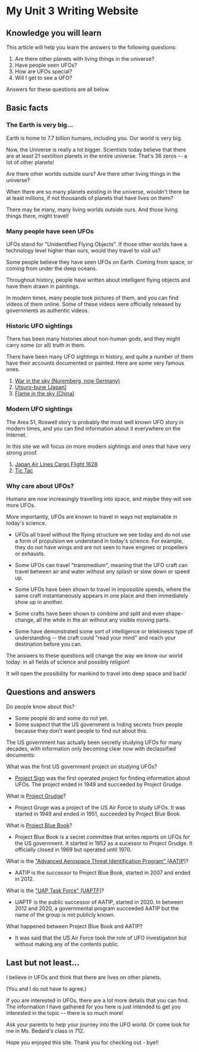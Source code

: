# My Unit 3 Writing Website

## Knowledge you will learn

This article will help you learn the answers to the following questions:

1. Are there other planets with living things in the universe?
2. Have people seen UFOs?
3. How are UFOs special?
4. Will I get to see a UFO?

Answers for these questions are all below.


## Basic facts

### The Earth is very big...

Earth is home to 7.7 billion humans, including you. Our world is very big.

Now, the Universe is really a lot bigger.
Scientists today believe that there are at least 21 sextillion planets in the entire universe.
That's 36 zeros -- a lot of other planets!

Are there other worlds outside ours? Are there other living things in the universe?

When there are so many planets existing in the universe, wouldn't there be at least millions, if not thousands of planets that have lives on them?

There may be many, many living worlds outside ours. And those living things there, might travel!


### Many people have seen UFOs

UFOs stand for "Unidentified Flying Objects". If those other worlds have a technology level higher than ours, would they travel to visit us?

Some people believe they have seen UFOs on Earth. Coming from space, or coming from under the deep oceans.

Throughout history, people have written about intelligent flying objects and have them drawn in paintings.

In modern times, many people took pictures of them, and you can find videos of them online. Some of these videos were officially released by governments as authentic videos.


### Historic UFO sightings

There has been many histories about non-human gods, and they might carry some (or all) truth in them.

There have been many UFO sightings in history, and quite a number of them have their accounts documented or painted. Here are some very famous ones.

1. [War in the sky (Nuremberg, now Germany)](/articles/history-war-in-the-sky)
2. [Utsuro-bune (Japan)](/articles/history-utsuro-bune)
3. [Flame in the sky (China)](/articles/history-flame-in-sky)

### Modern UFO sightings

The Area 51, Roswell story is probably the most well known UFO story in modern times,
and you can find information about it everywhere on the Internet.

In this site we will focus on more modern sightings and ones that have very strong
proof.

1. [Japan Air Lines Cargo Flight 1628](/articles/modern-jal)
2. [Tic Tac](/articles/modern-tic-tac)


### Why care about UFOs?

Humans are now increasingly travelling into space, and maybe they will see more UFOs.

More importantly, UFOs are known to travel in ways not explainable in today's science.

* UFOs all travel without the flying structure we see today and do not use a form of propulsion we understand in today's science. For example, they do not have wings and are not seen to have engines or propellers or exhausts.

* Some UFOs can travel "transmedium", meaning that the UFO craft can travel between air and water without any splash or slow down or speed up.

* Some UFOs have been shown to travel in impossible speeds, where the same craft instantaneously appears in one place and then immediately show up in another.

* Some crafts have been shown to combine and split and even shape-change, all the while in the air without any visible moving parts.

* Some have demonstrated some sort of intelligence or telekinesis type of understanding -- the craft could "read your mind" and reach your destination before you can.

The answers to these questions will change the way we know our world today: in all fields of science and possibly religion! 

It will open the possibility for mankind to travel into deep space and back!


## Questions and answers

Do people know about this?
* Some people do and some do not yet.
* Some suspect that the US government is hiding secrets from people because they don't want people to find out about this.

The US government has actually been secretly studying UFOs for many decades, with information only becoming clear now with declassified documents:

What was the first US government project on studying UFOs?
* [Project Sign](https://en.wikipedia.org/wiki/Project_Sign) was the first operated project for finding information about UFOs. The project ended in 1949 and succeeded by Project Grudge.

What is [Project Grudge](https://en.wikipedia.org/wiki/Project_Grudge)?
* Project Gruge was a project of the US Air Force to study UFOs. It was started in 1949 and
ended in 1951, succeeded by Project Blue Book.

What is [Project Blue Book](https://en.wikipedia.org/wiki/Project_Blue_Book)?
* Project Blue Book is a secret committee that writes reports on UFOs for the US government. It started in 1952 as a sucessor to Project Grudge. It officially closed in 1969 but operated until 1970. 

What is the ["Advanced Aerospace Threat Identification Program" (AATIP)](https://en.wikipedia.org/wiki/Advanced_Aerospace_Threat_Identification_Program)?
* AATIP is the successor to Project Blue Book, started in 2007 and ended in 2012.

What is the ["UAP Task Force" (UAPTF)](https://en.wikipedia.org/wiki/Unidentified_Aerial_Phenomena_Task_Force)?
* UAPTF is the public successor of AATIP, started in 2020. In between 2012 and 2020, a governmental program succeeded AATIP but the name of the group is not publicly known.

What happened between Project Blue Book and AATIP?
* It was said that the US Air Force took the role of UFO investigation but without making any of the contents public.


## Last but not least...

I believe in UFOs and think that there are lives on other planets.

(You and I do not have to agree.)

If you are interested in UFOs, there are a lot more details that you can find. The information I have gathered for you here is just intended to get you interested in the topic -- there is so much more!

Ask your parents to help your journey into the UFO world. Or come look for me in Ms. Bedard's class in 712.

Hope you enjoyed this site. Thank you for checking out - bye!!
